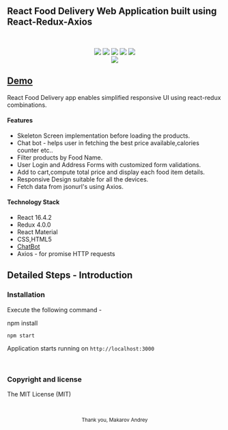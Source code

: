 ## React Food Delivery Web Application built using React-Redux-Axios
<br/>
<p align="center">
  <img src="https://img.shields.io/badge/react-16.4.2-orange.svg">
  <img src="https://img.shields.io/badge/redux-4.0.0-orange.svg">
  <img src="https://img.shields.io/github/last-commit/google/skia.svg">
  <img src="https://img.shields.io/badge/material%20react--lightgrey.svg">
  <img src="https://img.shields.io/badge/mit%20-license-brightgreen.svg">
  <br/>
  <img src="./foodDelivery.gif">
</p>

## [Demo](https://andreymakarov12.github.io/react-foodDelivery/)

React Food Delivery app enables simplified responsive UI using react-redux combinations.


#### Features
- Skeleton Screen implementation before loading the products.
- Chat bot - helps user in fetching the best price available,calories counter etc..
- Filter products by Food Name.
- User Login and Address Forms with customized form validations.
- Add to cart,compute total price and display each food item details.
- Responsive Design suitable for all the devices.
- Fetch data from jsonurl's using Axios.

#### Technology Stack

- React 16.4.2
- Redux 4.0.0
- React Material
- CSS,HTML5
- [ChatBot](https://github.com/LucasBassetti/react-simple-chatbot)
- Axios - for promise HTTP requests

## Detailed Steps - Introduction

### Installation

Execute the following command -

npm install
```
npm start
```
Application starts running on `http://localhost:3000`

<br/>

### Copyright and license
The MIT License (MIT)


<br/>

<p align="center">
<sub>Thank you, Makarov Andrey</sub>
</p>
